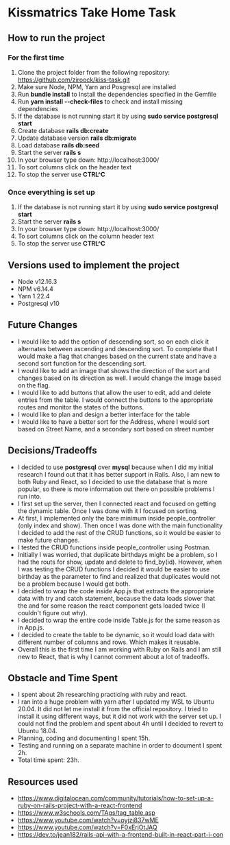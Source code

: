 # Kissmatrics Take Home Task
## How to run the project
### For the first time
1. Clone the project folder from  the following repository: https://github.com/ziroock/kiss-task.git
2. Make sure Node, NPM, Yarn and Posgresql are installed
3. Run **bundle install** to Install the dependencies specified in the Gemfile
4. Run  **yarn install --check-files** to check and install missing dependencies
5. If the database is not running start it by using **sudo service postgresql start**
6. Create database **rails db:create**
7. Update database version **rails db:migrate**
8. Load database **rails db:seed**
9. Start the server **rails s**
10. In your browser type down: http://localhost:3000/
11. To sort columns click on the header text
12. To stop the server use **CTRL^C**

### Once everything is set up
1. If the database is not running start it by using **sudo service postgresql start**
2. Start the server **rails s**
3. In your browser type down: http://localhost:3000/
4. To sort columns click on the column header text
5. To stop the server use **CTRL^C**

## Versions used to implement the project
- Node v12.16.3
- NPM v6.14.4
- Yarn 1.22.4
- Postgresql v10

## Future Changes
- I would like to add the option of descending sort, so on each click it alternates between ascending and descending 
sort. To complete that I would make a flag that changes based on the current state and have a second sort function for 
the descending sort.
- I would like to add an image that shows the direction of the sort and changes based on its direction as well. I would 
change the image based on the flag.
- I would like to add buttons that allow the user to edit, add and delete entries from the table. I would connect the 
buttons to the appropriate routes and monitor the states of the buttons.
- I would like to plan and design a better interface for the table
- I would like to have a better sort for the Address, where I would sort based on Street Name, and a secondary sort 
based on street number

## Decisions/Tradeoffs
- I decided to use **postgresql** over **mysql** because when I did my initial research I found out that it has better 
support in Rails. Also, I am new to both Ruby and React, so I decided to use the database that is more popular, so there
is more information out there on possible problems I run into.
- I first set up the server, then I connected react and focused on getting the dynamic table. Once I was done with it
I focused on sorting.
- At first, I implemented only the bare minimum inside people_controller (only index and show). Then once I was done with 
the main functionality I decided to add the rest of the CRUD functions, so it would be easier to make future changes.
- I tested the CRUD functions inside people_controller using Postman.
- Initially I was worried, that duplicate birthdays might be a problem, so I had the routs for show, update and delete
to find_by(id). However, when I was testing the CRUD functions I decided it would be easier to use birthday as the
parameter to find and realized that duplicates would not be a problem because I would get both.
- I decided to wrap the code inside App.js that extracts the appropriate data with try and catch statement, because 
the data loads
slower that the and for some reason the react component gets loaded twice (I couldn't figure out why).
- I decided to wrap the entire code inside Table.js for the same reason as in App.js.
- I decided to create the table to be dynamic, so it would load data with different number of columns and rows. Which 
makes it reusable.
- Overall this is the first time I am working with Ruby on Rails and I am still new to React, that is why I cannot 
comment about a lot of tradeoffs. 

## Obstacle and Time Spent
- I spent about 2h researching practicing with ruby and react.
- I ran into a huge problem with yarn after I updated my WSL to Ubuntu 20.04. It did not let me install it from the
 official repository. I tried to install it using different ways, but it did not work with the server set up. I could not find
  the problem and spent about 4h until I decided to revert to Ubuntu 18.04.
- Planning, coding and documenting I spent 15h.
- Testing and running on a separate machine in order to document I spent 2h.
- Total time spent: 23h.


## Resources used
- https://www.digitalocean.com/community/tutorials/how-to-set-up-a-ruby-on-rails-project-with-a-react-frontend
- https://www.w3schools.com/TAgs/tag_table.asp
- https://www.youtube.com/watch?v=oyjzi837wME
- https://www.youtube.com/watch?v=F0xErjOtJAQ
- https://dev.to/jean182/rails-api-with-a-frontend-built-in-react-part-i-con